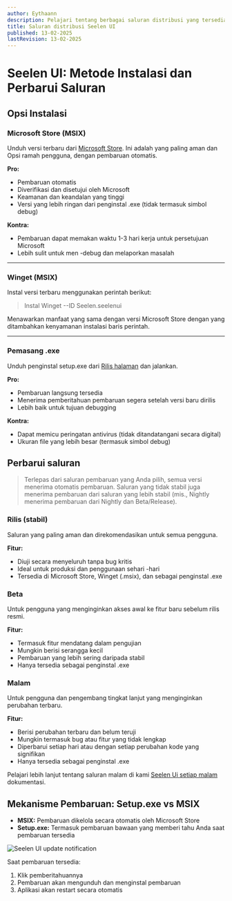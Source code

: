 ```yaml
---
author: Eythaann
description: Pelajari tentang berbagai saluran distribusi yang tersedia untuk Seelen UI
title: Saluran distribusi Seelen UI
published: 13-02-2025
lastRevision: 13-02-2025
---
```


# Seelen UI: Metode Instalasi dan Perbarui Saluran

## Opsi Instalasi

### Microsoft Store (MSIX)

Unduh versi terbaru dari [Microsoft Store](https://www.microsoft.com/store). Ini
adalah yang paling aman dan Opsi ramah pengguna, dengan pembaruan otomatis.

**Pro:**

- Pembaruan otomatis
- Diverifikasi dan disetujui oleh Microsoft
- Keamanan dan keandalan yang tinggi
- Versi yang lebih ringan dari penginstal .exe (tidak termasuk simbol debug)

**Kontra:**

- Pembaruan dapat memakan waktu 1-3 hari kerja untuk persetujuan Microsoft
- Lebih sulit untuk men -debug dan melaporkan masalah

---

### Winget (MSIX)

Instal versi terbaru menggunakan perintah berikut:

> Instal Winget --ID Seelen.seelenui

Menawarkan manfaat yang sama dengan versi Microsoft Store dengan yang
ditambahkan kenyamanan instalasi baris perintah.

---

### Pemasang .exe

Unduh penginstal setup.exe dari
[Rilis halaman](https://github.com/eythaann/Seelen-UI/releases) dan jalankan.

**Pro:**

- Pembaruan langsung tersedia
- Menerima pemberitahuan pembaruan segera setelah versi baru dirilis
- Lebih baik untuk tujuan debugging

**Kontra:**

- Dapat memicu peringatan antivirus (tidak ditandatangani secara digital)
- Ukuran file yang lebih besar (termasuk simbol debug)

## Perbarui saluran

> Terlepas dari saluran pembaruan yang Anda pilih, semua versi menerima otomatis
> pembaruan. Saluran yang tidak stabil juga menerima pembaruan dari saluran yang
> lebih stabil (mis., Nightly menerima pembaruan dari Nightly dan Beta/Release).

### Rilis (stabil)

Saluran yang paling aman dan direkomendasikan untuk semua pengguna.

**Fitur:**

- Diuji secara menyeluruh tanpa bug kritis
- Ideal untuk produksi dan penggunaan sehari -hari
- Tersedia di Microsoft Store, Winget (.msix), dan sebagai penginstal .exe

### Beta

Untuk pengguna yang menginginkan akses awal ke fitur baru sebelum rilis resmi.

**Fitur:**

- Termasuk fitur mendatang dalam pengujian
- Mungkin berisi serangga kecil
- Pembaruan yang lebih sering daripada stabil
- Hanya tersedia sebagai penginstal .exe

### Malam

Untuk pengguna dan pengembang tingkat lanjut yang menginginkan perubahan
terbaru.

**Fitur:**

- Berisi perubahan terbaru dan belum teruji
- Mungkin termasuk bug atau fitur yang tidak lengkap
- Diperbarui setiap hari atau dengan setiap perubahan kode yang signifikan
- Hanya tersedia sebagai penginstal .exe

Pelajari lebih lanjut tentang saluran malam di kami
[Seelen Ui setiap malam](https://seelen.io/blog/nightly) dokumentasi.

## Mekanisme Pembaruan: Setup.exe vs MSIX

- **MSIX:** Pembaruan dikelola secara otomatis oleh Microsoft Store
- **Setup.exe:** Termasuk pembaruan bawaan yang memberi tahu Anda saat pembaruan
  tersedia

![Seelen UI update notification](https://github.com/Seelen-Inc/slu-blog/blob/master/blog/seelen-ui-distribution-channels/image.png?raw=true)

Saat pembaruan tersedia:

1. Klik pemberitahuannya
2. Pembaruan akan mengunduh dan menginstal pembaruan
3. Aplikasi akan restart secara otomatis
